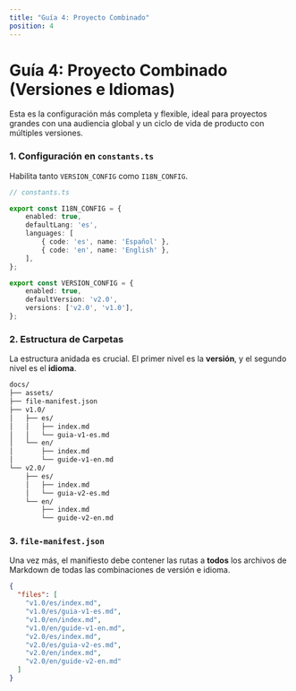 ```yaml
---
title: "Guía 4: Proyecto Combinado"
position: 4
---
```


# Guía 4: Proyecto Combinado (Versiones e Idiomas)

Esta es la configuración más completa y flexible, ideal para proyectos grandes con una audiencia global y un ciclo de vida de producto con múltiples versiones.

### 1. Configuración en `constants.ts`

Habilita tanto `VERSION_CONFIG` como `I18N_CONFIG`.

```typescript
// constants.ts

export const I18N_CONFIG = {
    enabled: true,
    defaultLang: 'es',
    languages: [
        { code: 'es', name: 'Español' },
        { code: 'en', name: 'English' },
    ],
};

export const VERSION_CONFIG = {
    enabled: true,
    defaultVersion: 'v2.0',
    versions: ['v2.0', 'v1.0'],
};
```

### 2. Estructura de Carpetas

La estructura anidada es crucial. El primer nivel es la **versión**, y el segundo nivel es el **idioma**.

```bash
docs/
├── assets/
├── file-manifest.json
├── v1.0/
│   ├── es/
│   │   ├── index.md
│   │   └── guia-v1-es.md
│   └── en/
│       ├── index.md
│       └── guide-v1-en.md
└── v2.0/
    ├── es/
    │   ├── index.md
    │   └── guia-v2-es.md
    └── en/
        ├── index.md
        └── guide-v2-en.md
```

### 3. `file-manifest.json`

Una vez más, el manifiesto debe contener las rutas a **todos** los archivos de Markdown de todas las combinaciones de versión e idioma.

```json
{
  "files": [
    "v1.0/es/index.md",
    "v1.0/es/guia-v1-es.md",
    "v1.0/en/index.md",
    "v1.0/en/guide-v1-en.md",
    "v2.0/es/index.md",
    "v2.0/es/guia-v2-es.md",
    "v2.0/en/index.md",
    "v2.0/en/guide-v2-en.md"
  ]
}
```
